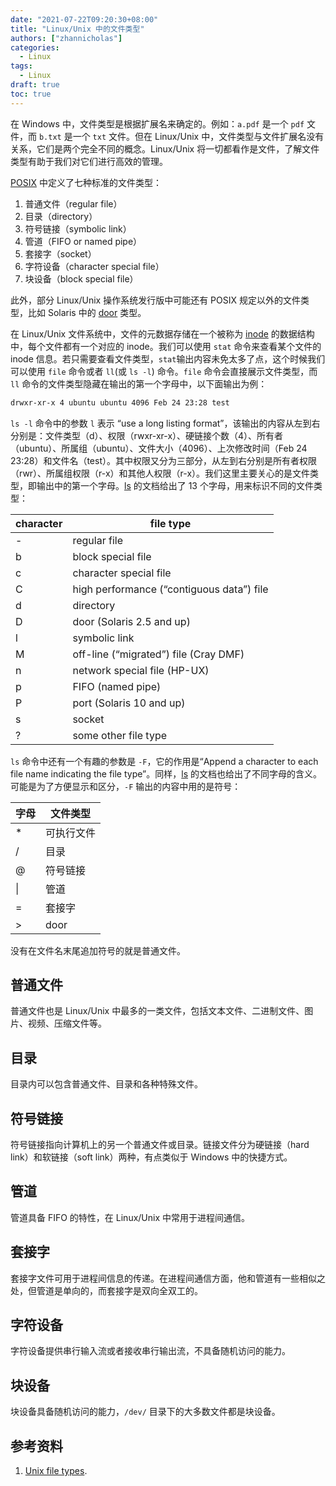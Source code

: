 ```yaml
---
date: "2021-07-22T09:20:30+08:00"
title: "Linux/Unix 中的文件类型"
authors: ["zhannicholas"]
categories:
  - Linux
tags:
  - Linux
draft: true
toc: true
---
```


在 Windows 中，文件类型是根据扩展名来确定的。例如：`a.pdf` 是一个 `pdf` 文件，而 `b.txt` 是一个 `txt` 文件。但在 Linux/Unix 中，文件类型与文件扩展名没有关系，它们是两个完全不同的概念。Linux/Unix 将一切都看作是文件，了解文件类型有助于我们对它们进行高效的管理。

[POSIX](https://en.wikipedia.org/wiki/POSIX) 中定义了七种标准的文件类型：

1. 普通文件（regular file）
2. 目录（directory）
3. 符号链接（symbolic link）
4. 管道（FIFO or named pipe）
5. 套接字（socket）
6. 字符设备（character special file）
7. 块设备（block special file）

此外，部分 Linux/Unix 操作系统发行版中可能还有 POSIX 规定以外的文件类型，比如 Solaris 中的 [door](https://en.wikipedia.org/wiki/Doors_(computing)) 类型。

在 Linux/Unix 文件系统中，文件的元数据存储在一个被称为 [inode](https://en.wikipedia.org/wiki/Inode) 的数据结构中，每个文件都有一个对应的 inode。我们可以使用 `stat` 命令来查看某个文件的 inode 信息。若只需要查看文件类型，`stat`输出内容未免太多了点，这个时候我们可以使用 `file` 命令或者 `ll`(或 `ls -l`) 命令。`file` 命令会直接展示文件类型，而 `ll` 命令的文件类型隐藏在输出的第一个字母中，以下面输出为例：

```txt
drwxr-xr-x 4 ubuntu ubuntu 4096 Feb 24 23:28 test
```

`ls -l` 命令中的参数 `l` 表示 “use a long listing format”，该输出的内容从左到右分别是：文件类型（d）、权限（rwxr-xr-x）、硬链接个数（4）、所有者（ubuntu）、所属组（ubuntu）、文件大小（4096）、上次修改时间（Feb 24 23:28）和文件名（test）。其中权限又分为三部分，从左到右分别是所有者权限（rwr）、所属组权限（r-x）和其他人权限（r-x）。我们这里主要关心的是文件类型，即输出中的第一个字母。[ls](https://www.gnu.org/software/coreutils/manual/html_node/What-information-is-listed.html#What-information-is-listed) 的文档给出了 13 个字母，用来标识不同的文件类型：

| character | file type                                 |
| --------- | ----------------------------------------- |
| -         | regular file                              |
| b         | block special file                        |
| c         | character special file                    |
| C         | high performance (“contiguous data”) file |
| d         | directory                                 |
| D         | door (Solaris 2.5 and up)                 |
| l         | symbolic link                             |
| M         | off-line (“migrated”) file (Cray DMF)     |
| n         | network special file (HP-UX)              |
| p         | FIFO (named pipe)                         |
| P         | port (Solaris 10 and up)                  |
| s         | socket                                    |
| ?         | some other file type                      |

`ls` 命令中还有一个有趣的参数是 `-F`，它的作用是“Append a character to each file name indicating the file type”。同样，[ls](https://www.gnu.org/software/coreutils/manual/html_node/General-output-formatting.html#General-output-formatting) 的文档也给出了不同字母的含义。可能是为了方便显示和区分，`-F` 输出的内容中用的是符号：

| 字母 | 文件类型   |
| ---- | ---------- |
| *    | 可执行文件 |
| /    | 目录       |
| @    | 符号链接   |
| \|   | 管道       |
| =    | 套接字     |
| >    | door      |

没有在文件名末尾追加符号的就是普通文件。

## 普通文件

普通文件也是 Linux/Unix 中最多的一类文件，包括文本文件、二进制文件、图片、视频、压缩文件等。

## 目录

目录内可以包含普通文件、目录和各种特殊文件。

## 符号链接

符号链接指向计算机上的另一个普通文件或目录。链接文件分为硬链接（hard link）和软链接（soft link）两种，有点类似于 Windows 中的快捷方式。

## 管道

管道具备 FIFO 的特性，在 Linux/Unix 中常用于进程间通信。

## 套接字

套接字文件可用于进程间信息的传递。在进程间通信方面，他和管道有一些相似之处，但管道是单向的，而套接字是双向全双工的。

## 字符设备

字符设备提供串行输入流或者接收串行输出流，不具备随机访问的能力。

## 块设备

块设备具备随机访问的能力，`/dev/` 目录下的大多数文件都是块设备。

## 参考资料

1. [Unix file types](https://en.wikipedia.org/wiki/Unix_file_types).